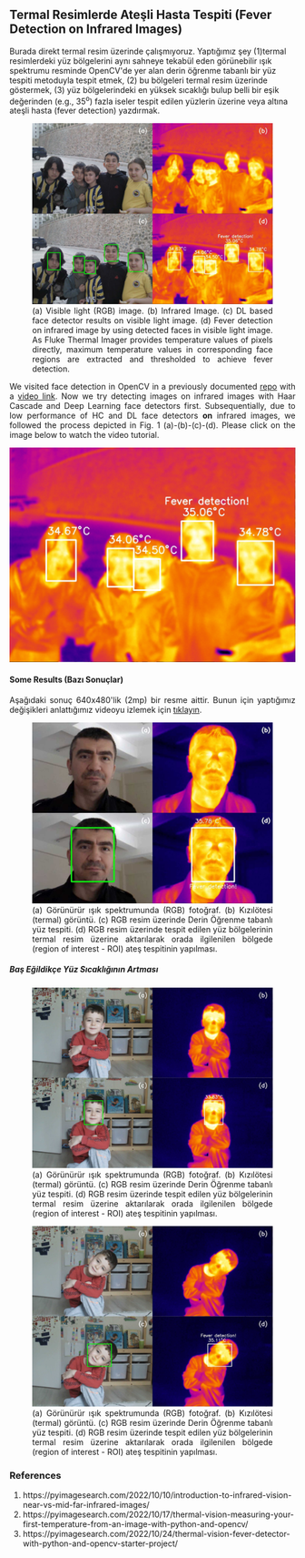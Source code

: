 <h2>Termal Resimlerde Ateşli Hasta Tespiti (Fever Detection on Infrared Images)</h2>
<p>Burada direkt termal resim üzerinde çalışmıyoruz. Yaptığımız şey (1)termal resimlerdeki yüz bölgelerini aynı sahneye tekabül eden görünebilir ışık spektrumu resminde OpenCV'de yer alan derin öğrenme tabanlı bir yüz tespiti metoduyla tespit etmek, (2) bu bölgeleri termal resim üzerinde göstermek, (3) yüz bölgelerindeki en yüksek sıcaklığı bulup belli bir eşik değerinden (e.g., 35<sup>o</sup>) fazla iseler tespit edilen yüzlerin üzerine veya altına ateşli hasta (fever detection) yazdırmak.</p>

<figure>
<img src="result/IR_00135_RGB_infrared_faces_fever.jpg" alt="fever detection on the image" width="%100" height=auto></a>
<figcaption align="justify">(a) Visible light (RGB) image. (b) Infrared Image. (c) DL based face detector results on visible light image. (d) Fever detection on infrared image by using detected faces in visible light image. As Fluke Thermal Imager provides temperature values of pixels directly, maximum temperature values in corresponding face regions are extracted and thresholded to achieve fever detection.</figcaption>
</figure>

<p align="justify">We visited face detection in OpenCV in a previously documented <a href="https://github.com/mtahakoroglu/OpenCV-face-detection" target="_blank">repo</a> with a <a href="https://www.youtube.com/watch?v=yf0bBCx3KGU" target="_blank">video link</a>. Now we try detecting images on infrared images with Haar Cascade and Deep Learning face detectors first. Subsequentially, due to low performance of HC and DL face detectors <b>on</b> infrared images, we followed the process depicted in Fig. 1 (a)-(b)-(c)-(d). Please click on the image below to watch the video tutorial.</p>

<a href="https://youtu.be/SGb-ZApMo2U" target="_blank"><img src="result/IR_00135_fever_detection.jpg" alt="fever detection on street kids' infared image" width="%100" height=auto></a>

<h4>Some Results (Bazı Sonuçlar)</h4>

<p align="justify">Aşağıdaki sonuç 640x480'lik (2mp) bir resme aittir. Bunun için yaptığımız değişikleri anlattığımız videoyu izlemek için <a href="https://youtu.be/hsg-7qui8Hg">tıklayın</a>.</p>

<figure>
<img src="result/IR_00121_RGB_infrared_faces_fever.jpg" alt="fever detection on the image" width="%100" height=auto></a>
<figcaption align="justify">(a) Görünürür ışık spektrumunda (RGB) fotoğraf. (b) Kızılötesi (termal) görüntü. (c) RGB resim üzerinde Derin Öğrenme tabanlı yüz tespiti. (d) RGB resim üzerinde tespit edilen yüz bölgelerinin termal resim üzerine aktarılarak orada ilgilenilen bölgede (region of interest - ROI) ateş tespitinin yapılması.</figcaption>
</figure>

<h5>Baş Eğildikçe Yüz Sıcaklığının Artması</h5>

<figure>
<img src="result/IR_00191_RGB_infrared_faces_fever.jpg" alt="fever detection on the image" width="%100" height=auto></a>
<figcaption align="justify">(a) Görünürür ışık spektrumunda (RGB) fotoğraf. (b) Kızılötesi (termal) görüntü. (c) RGB resim üzerinde Derin Öğrenme tabanlı yüz tespiti. (d) RGB resim üzerinde tespit edilen yüz bölgelerinin termal resim üzerine aktarılarak orada ilgilenilen bölgede (region of interest - ROI) ateş tespitinin yapılması.</figcaption>
</figure>

<figure>
<img src="result/IR_00192_RGB_infrared_faces_fever.jpg" alt="fever detection on the image" width="%100" height=auto></a>
<figcaption align="justify">(a) Görünürür ışık spektrumunda (RGB) fotoğraf. (b) Kızılötesi (termal) görüntü. (c) RGB resim üzerinde Derin Öğrenme tabanlı yüz tespiti. (d) RGB resim üzerinde tespit edilen yüz bölgelerinin termal resim üzerine aktarılarak orada ilgilenilen bölgede (region of interest - ROI) ateş tespitinin yapılması.</figcaption>
</figure>

<h3>References</h3>
<ol>
    <li align="justify">https://pyimagesearch.com/2022/10/10/introduction-to-infrared-vision-near-vs-mid-far-infrared-images/</li>
    <li align="justify">https://pyimagesearch.com/2022/10/17/thermal-vision-measuring-your-first-temperature-from-an-image-with-python-and-opencv/</li>
    <li align="justify">https://pyimagesearch.com/2022/10/24/thermal-vision-fever-detector-with-python-and-opencv-starter-project/</li>
</ol>